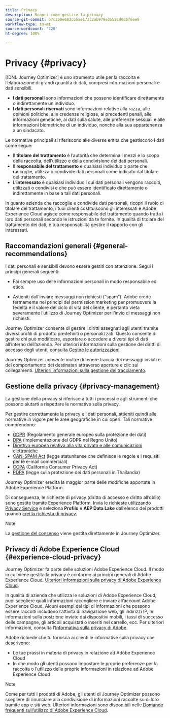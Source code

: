 ```yaml
---
title: Privacy
description: Scopri come gestire la privacy
source-git-commit: b7c3b0e683cb5ae173c2ab979e3558cd0dbf6ee9
workflow-type: tm+mt
source-wordcount: '720'
ht-degree: 100%

---
```



# Privacy {#privacy}

[!DNL Journey Optimizer] è uno strumento utile per la raccolta e l’elaborazione di grandi quantità di dati, compresi informazioni personali e dati sensibili.

* **I dati personali** sono informazioni che possono identificare direttamente o indirettamente un individuo.
* **I dati personali riservati** sono informazioni relative alla razza, alle opinioni politiche, alle credenze religiose, ai precedenti penali, alle informazioni genetiche, ai dati sulla salute, alle preferenze sessuali e alle informazioni biometriche di un individuo, nonché alla sua appartenenza a un sindacato.

Le normative principali si riferiscono alle diverse entità che gestiscono i dati come segue:

* Il **titolare del trattamento** è l’autorità che determina i mezzi e lo scopo della raccolta, dell’utilizzo e della condivisione dei dati personali.
* Il **responsabile del trattamento** è qualsiasi individuo o parte che raccoglie, utilizza o condivide dati personali come indicato dal titolare del trattamento.
* L’**interessato** è qualsiasi individuo i cui dati personali vengono raccolti, utilizzati o condivisi e che può essere identificato direttamente o indirettamente in base a tali dati personali.

In quanto azienda che raccoglie e condivide dati personali, ricopri il ruolo di titolare del trattamento, i tuoi clienti costituiscono gli interessati e Adobe Experience Cloud agisce come responsabile del trattamento quando tratta i loro dati personali secondo le istruzioni da te fornite. In qualità di titolare del trattamento dei dati, è tua responsabilità gestire il rapporto con gli interessati.

## Raccomandazioni generali {#general-recommendations}

I dati personali e sensibili devono essere gestiti con attenzione. Segui i principi generali seguenti:

* Fai sempre uso delle informazioni personali in modo responsabile ed etico.

* Astieniti dall’inviare messaggi non richiesti (“spam”). Adobe crede fermamente nei principi del permission marketing per promuovere la fedeltà e il valore del ciclo di vita del cliente, e pertanto vieta severamente l’utilizzo di Journey Optimizer per l’invio di messaggi non richiesti.

Journey Optimizer consente di gestire i diritti assegnati agli utenti tramite diversi profili di prodotto predefiniti o personalizzati. Questo consente di gestire chi può modificare, esportare o accedere a diversi tipi di dati all’interno dell’azienda. Per ulteriori informazioni sulla gestione dei diritti di accesso degli utenti, consulta [Gestire le autorizzazioni](../administration/permissions.md).

Journey Optimizer consente inoltre di tenere traccia dei messaggi inviati e del comportamento dei destinatari attraverso aperture e clic sui collegamenti. [Ulteriori informazioni sulla gestione del tracciamento](message-tracking.md).

## Gestione della privacy {#privacy-management}

La gestione della privacy si riferisce a tutti i processi e agli strumenti che possono aiutarti a rispettare le normative sulla privacy.

Per gestire correttamente la privacy e i dati personali, attieniti quindi alle normative in vigore per le aree geografiche in cui operi. Tali normative comprendono:

* [GDPR](https://ec.europa.eu/info/law/law-topic/data-protection/reform/what-does-general-data-protection-regulation-gdpr-govern_it) (Regolamento generale europeo sulla protezione dei dati)
* [DPA](https://www.gov.uk/data-protection) (implementazione del GDPR nel Regno Unito)
* [Direttiva europea relativa alla vita privata e alle comunicazioni elettroniche](https://eur-lex.europa.eu/legal-content/IT/TXT/?uri=CELEX:02002L0058-20091219)
* [CAN-SPAM Act](https://www.ftc.gov/tips-advice/business-center/guidance/can-spam-act-compliance-guide-business) (legge statunitense che definisce le regole e i requisiti per le e-mail commerciali)
* [CCPA](https://leginfo.legislature.ca.gov/faces/codes_displayText.xhtml?lawCode=CIV&amp;division=3.&amp;title=1.81.5.&amp;part=4.&amp;chapter=&amp;article=) (California Consumer Privacy Act)
* [PDPA](https://secureprivacy.ai/thailand-pdpa-summary-what-businesses-need-to-know/) (legge sulla protezione dei dati personali in Thailandia)

Journey Optimizer eredita la maggior parte delle modifiche apportate in Adobe Experience Platform.

Di conseguenza, le richieste di privacy (diritto di accesso e diritto all’oblio) sono gestite tramite Experience Platform. Invia le richieste utilizzando [Privacy Service](https://experienceleague.adobe.com/docs/experience-platform/privacy/home.html?lang=it) e seleziona **Profilo** e **AEP Data Lake** dall’elenco dei prodotti quando [crei la richiesta di privacy](https://experienceleague.adobe.com/docs/experience-platform/privacy/ui/user-guide.html?lang=it#request-builder). <!--https://experienceleague.adobe.com/docs/experience-platform/privacy/home.html?lang=en).-->

>[!NOTE]
>
>La [gestione del consenso](../../help/using/consent.md) viene gestita direttamente in Journey Optimizer.

## Privacy di Adobe Experience Cloud {#experience-cloud-privacy}

Journey Optimizer fa parte delle soluzioni Adobe Experience Cloud. Il modo in cui viene gestita la privacy è conforme ai principi generali di Adobe Experience Cloud. [Ulteriori informazioni sulla privacy di Adobe Experience Cloud](https://www.adobe.com/it/privacy/marketing-cloud.html).

In qualità di azienda che utilizza le soluzioni di Adobe Experience Cloud, puoi scegliere quali informazioni raccogliere e inviare all’account Adobe Experience Cloud. Alcuni esempi dei tipi di informazioni che possono essere raccolti includono l’attività di navigazione web, gli indirizzi IP, le informazioni sulla posizione inviate dai dispositivi mobili, i tassi di successo delle campagne, gli articoli acquistati o inseriti nel carrello, ecc. Per ulteriori informazioni, consulta l’[Informativa sulla privacy di Adobe](https://www.adobe.com/it/privacy/policy.html).

 Adobe richiede che tu fornisca ai clienti le informative sulla privacy che descrivono:

* Le tue prassi in materia di privacy in relazione ad Adobe Experience Cloud
* In che modo gli utenti possono impostare le proprie preferenze per la raccolta o l’utilizzo delle proprie informazioni in relazione ad Adobe Experience Cloud

>[!NOTE]
>
>Come per tutti i prodotti di Adobe, gli utenti di Journey Optimizer possono scegliere di rinunciare alla condivisione di informazioni raccolte su di loro tramite app e siti web. Ulteriori informazioni sono disponibili nelle [Domande frequenti sull’utilizzo di Adobe Experience Cloud](https://www.adobe.com/it/privacy/experience-cloud-usage-info-faq.html).

<!--Because Journey Optimizer integrates with Adobe Experience Platform, where audiences are transferred from one system to another, you need to pay extra care to personal data protection.-->
